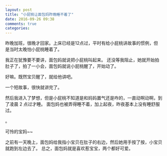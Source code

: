 ```yaml
---
layout: post
title: "小屁桃让面包妈昨晚睡不着了"
date: 2016-09-26 09:38
comments: true
categories:
---
```


昨晚加班，很晚才回家。上床已经是12点过，平时有给小屁桃讲故事的惯例，但是当时太晚怕小屁桃睡着了。

我正在犹豫要不要讲，面包妈就说把小屁桃叫起来。
还没等我阻止，她就开始拍肚子了，拍了一小会，面包妈就说小屁桃醒了，开始动了。

好嘛。既然宝贝醒了，就给他讲吧。

一个短故事，很快就讲完了。

然后我进入了梦想，但是小屁桃不知道是和妈妈置气还是咋的，一直动啊动啊，到了凌晨 2 点过才睡。
面包妈也被弄得睡不着，加上起夜，昨夜基本上没有睡舒服过。

<img src="{{ site.url }}Emoticons/2016/20160926.jpg" alt="" align="center" />。

可怜的宝妈~~

之前有一天晚上，面包妈给我指小宝贝在肚子的右边，然后她用手按了按，小宝贝就跑到左边去了。
总之，面包妈就是喜欢惹宝宝，两个都好可爱。
